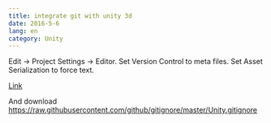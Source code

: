 ```yaml
---
title: integrate git with unity 3d
date: 2016-5-6
lang: en
category: Unity
---
```



Edit -> Project Settings -> Editor.
Set Version Control to meta files. Set Asset Serialization to force text.

[Link](http://stackoverflow.com/questions/18225126/how-to-use-git-for-unity-source-control)

And download <https://raw.githubusercontent.com/github/gitignore/master/Unity.gitignore>

